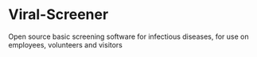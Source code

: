 # Viral-Screener
Open source basic screening software for infectious diseases, for use on employees, volunteers and visitors
